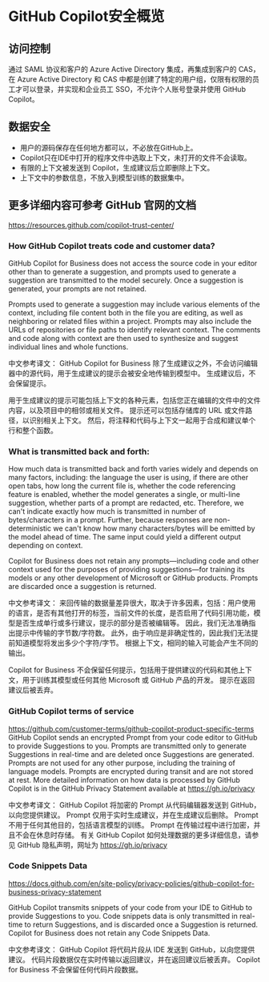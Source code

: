 # GitHub Copilot安全概览
## 访问控制
通过 SAML 协议和客户的 Azure Active Directory 集成，再集成到客户的 CAS，在 Azure Active Directory 和 CAS 中都是创建了特定的用户组，仅限有权限的员工才可以登录，并实现和企业员工 SSO，不允许个人账号登录并使用 GitHub Copilot。

## 数据安全
* 用户的源码保存在任何地方都可以，不必放在GitHub上。
* Copilot只在IDE中打开的程序文件中选取上下文，未打开的文件不会读取。
* 有限的上下文被发送到 Copilot，生成建议后立即删除上下文。
* 上下文中的参数信息，不放入到模型训练的数据集中。

## 更多详细内容可参考 GitHub 官网的文档
https://resources.github.com/copilot-trust-center/
### How GitHub Copilot treats code and customer data?
GitHub Copilot for Business does not access the source code in your editor other than to generate a suggestion, and prompts used to generate a suggestion are transmitted to the model securely. Once a suggestion is generated, your prompts are not retained.

Prompts used to generate a suggestion may include various elements of the context, including file content both in the file you are editing, as well as neighboring or related files within a project. Prompts may also include the URLs of repositories or file paths to identify relevant context. The comments and code along with context are then used to synthesize and suggest individual lines and whole functions.

中文参考译文：
GitHub Copilot for Business 除了生成建议之外，不会访问编辑器中的源代码，用于生成建议的提示会被安全地传输到模型中。 生成建议后，不会保留提示。

用于生成建议的提示可能包括上下文的各种元素，包括您正在编辑的文件中的文件内容，以及项目中的相邻或相关文件。 提示还可以包括存储库的 URL 或文件路径，以识别相关上下文。 然后，将注释和代码与上下文一起用于合成和建议单个行和整个函数。

### What is transmitted back and forth:

How much data is transmitted back and forth varies widely and depends on many factors, including: the language the user is using, if there are other open tabs, how long the current file is, whether the code referencing feature is enabled, whether the model generates a single, or multi-line suggestion, whether parts of a prompt are redacted, etc. Therefore, we can't indicate exactly how much is transmitted in number of bytes/characters in a prompt. Further, because responses are non-deterministic we can't know how many characters/bytes will be emitted by the model ahead of time. The same input could yield a different output depending on context.

Copilot for Business does not retain any prompts—including code and other context used for the purposes of providing suggestions—for training its models or any other development of Microsoft or GitHub products. Prompts are discarded once a suggestion is returned.

中文参考译文：
来回传输的数据量差异很大，取决于许多因素，包括：用户使用的语言，是否有其他打开的标签，当前文件的长度，是否启用了代码引用功能，模型是否生成单行或多行建议，提示的部分是否被编辑等。 因此，我们无法准确指出提示中传输的字节数/字符数。 此外，由于响应是非确定性的，因此我们无法提前知道模型将发出多少个字符/字节。 根据上下文，相同的输入可能会产生不同的输出。

Copilot for Business 不会保留任何提示，包括用于提供建议的代码和其他上下文，用于训练其模型或任何其他 Microsoft 或 GitHub 产品的开发。 提示在返回建议后被丢弃。

### GitHub Copilot terms of service
https://github.com/customer-terms/github-copilot-product-specific-terms
GitHub Copilot sends an encrypted Prompt from your code editor to GitHub to provide Suggestions to you. Prompts are transmitted only to generate Suggestions in real-time and are deleted once Suggestions are generated. Prompts are not used for any other purpose, including the training of language models. Prompts are encrypted during transit and are not stored at rest. More detailed information on how data is processed by GitHub Copilot is in the GitHub Privacy Statement available at https://gh.io/privacy

中文参考译文：
GitHub Copilot 将加密的 Prompt 从代码编辑器发送到 GitHub，以向您提供建议。 Prompt 仅用于实时生成建议，并在生成建议后删除。 Prompt 不用于任何其他目的，包括语言模型的训练。 Prompt 在传输过程中进行加密，并且不会在休息时存储。 有关 GitHub Copilot 如何处理数据的更多详细信息，请参见 GitHub 隐私声明，网址为 https://gh.io/privacy

### Code Snippets Data
https://docs.github.com/en/site-policy/privacy-policies/github-copilot-for-business-privacy-statement

GitHub Copilot transmits snippets of your code from your IDE to GitHub to provide Suggestions to you. Code snippets data is only transmitted in real-time to return Suggestions, and is discarded once a Suggestion is returned. Copilot for Business does not retain any Code Snippets Data.

中文参考译文：
GitHub Copilot 将代码片段从 IDE 发送到 GitHub，以向您提供建议。 代码片段数据仅在实时传输以返回建议，并在返回建议后被丢弃。 Copilot for Business 不会保留任何代码片段数据。